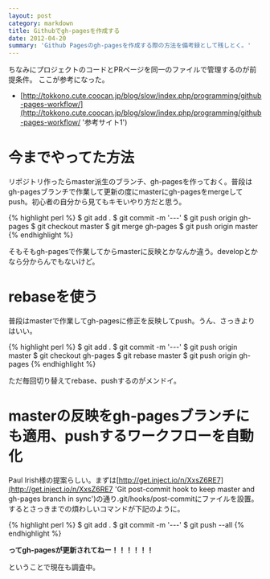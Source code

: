```yaml
---
layout: post
category: markdown
title: Githubでgh-pagesを作成する
date: 2012-04-20
summary: 'Github Pagesのgh-pagesを作成する際の方法を備考録として残しとく。'
---
```


ちなみにプロジェクトのコードとPRページを同一のファイルで管理するのが前提条件。
ここが参考になった。

* [http://tokkono.cute.coocan.jp/blog/slow/index.php/programming/github-pages-workflow/](http://tokkono.cute.coocan.jp/blog/slow/index.php/programming/github-pages-workflow/ '参考サイト1')

# 今までやってた方法

リポジトリ作ったらmaster派生のブランチ、gh-pagesを作っておく。普段はgh-pagesブランチで作業して更新の度にmasterにgh-pagesをmergeしてpush。初心者の自分から見てもキモいやり方だと思う。

{% highlight perl %}
$ git add .
$ git commit -m '---'
$ git push origin gh-pages
$ git checkout master
$ git merge gh-pages
$ git push origin master
{% endhighlight %}

そもそもgh-pagesで作業してからmasterに反映とかなんか違う。developとかなら分からんでもないけど。

# rebaseを使う

普段はmasterで作業してgh-pagesに修正を反映してpush。うん、さっきよりはいい。

{% highlight perl %}
$ git add .
$ git commit -m '---'
$ git push origin master
$ git checkout gh-pages
$ git rebase master
$ git push origin gh-pages
{% endhighlight %}

ただ毎回切り替えてrebase、pushするのがメンドイ。

# masterの反映をgh-pagesブランチにも適用、pushするワークフローを自動化

Paul Irish様の提案らしい。まずは[http://get.inject.io/n/XxsZ6RE7](http://get.inject.io/n/XxsZ6RE7 'Git post-commit hook to keep master and gh-pages branch in sync')の通り.git/hooks/post-commitにファイルを設置。  
するとさっきまでの煩わしいコマンドが下記のように。

{% highlight perl %}
$ git add .
$ git commit -m '---'
$ git push --all
{% endhighlight %}

**ってgh-pagesが更新されてねー！！！！！！**

ということで現在も調査中。




